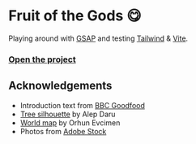 # Fruit of the Gods 😋

Playing around with [GSAP](https://greensock.com/gsap/) and testing [Tailwind](https://tailwindcss.com/) & [Vite](https://vitejs.dev/).

### <a href="https://fruit-of-the-gods.surge.sh/">Open the project</a>

## Acknowledgements

-  Introduction text from [BBC Goodfood](https://www.bbcgoodfood.com/glossary/persimmon-glossary)
-  [Tree silhouette](https://www.vecteezy.com/vector-art/5468454-hand-drawn-dead-branch-tree-silhouette) by Alep Daru
-  [World map](https://www.vecteezy.com/vector-art/640052-white-and-blue-dotted-world-map-vector) by Orhun Evcimen
-  Photos from [Adobe Stock](https://stock.adobe.com/)

